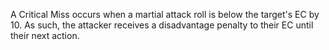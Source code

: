 A Critical Miss occurs when a martial attack roll is below the target's EC by 10. As such, the attacker receives a disadvantage penalty to their EC until their next action.

